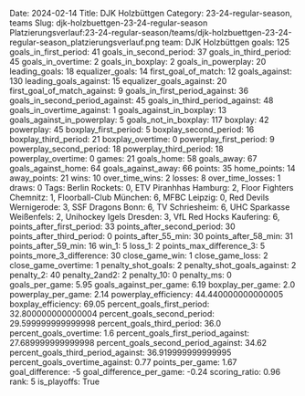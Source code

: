 Date: 2024-02-14
Title: DJK Holzbüttgen
Category: 23-24-regular-season, teams
Slug: djk-holzbuettgen-23-24-regular-season
Platzierungsverlauf:23-24-regular-season/teams/djk-holzbuettgen-23-24-regular-season_platzierungsverlauf.png
team: DJK Holzbüttgen
goals: 125
goals_in_first_period: 41
goals_in_second_period: 37
goals_in_third_period: 45
goals_in_overtime: 2
goals_in_boxplay: 2
goals_in_powerplay: 20
leading_goals: 18
equalizer_goals: 14
first_goal_of_match: 12
goals_against: 130
leading_goals_against: 15
equalizer_goals_against: 20
first_goal_of_match_against: 9
goals_in_first_period_against: 36
goals_in_second_period_against: 45
goals_in_third_period_against: 48
goals_in_overtime_against: 1
goals_against_in_boxplay: 13
goals_against_in_powerplay: 5
goals_not_in_boxplay: 117
boxplay: 42
powerplay: 45
boxplay_first_period: 5
boxplay_second_period: 16
boxplay_third_period: 21
boxplay_overtime: 0
powerplay_first_period: 9
powerplay_second_period: 18
powerplay_third_period: 18
powerplay_overtime: 0
games: 21
goals_home: 58
goals_away: 67
goals_against_home: 64
goals_against_away: 66
points: 35
home_points: 14
away_points: 21
wins: 10
over_time_wins: 2
losses: 8
over_time_losses: 1
draws: 0
Tags:  Berlin Rockets: 0,  ETV Piranhhas Hamburg: 2,  Floor Fighters Chemnitz: 1,  Floorball-Club München: 6,  MFBC Leipzig: 0,  Red Devils Wernigerode: 3,  SSF Dragons Bonn: 6,  TV Schriesheim: 6,  UHC Sparkasse Weißenfels: 2,  Unihockey Igels Dresden: 3,  VfL Red Hocks Kaufering: 6,
points_after_first_period: 33
points_after_second_period: 30
points_after_third_period: 0
points_after_55_min: 30
points_after_58_min: 31
points_after_59_min: 16
win_1: 5
loss_1: 2
points_max_difference_3: 5
points_more_3_difference: 30
close_game_win: 1
close_game_loss: 2
close_game_overtime: 1
penalty_shot_goals: 2
penalty_shot_goals_against: 2
penalty_2: 40
penalty_2and2: 2
penalty_10: 0
penalty_ms: 0
goals_per_game: 5.95
goals_against_per_game: 6.19
boxplay_per_game: 2.0
powerplay_per_game: 2.14
powerplay_efficiency: 44.440000000000005
boxplay_efficiency: 69.05
percent_goals_first_period: 32.800000000000004
percent_goals_second_period: 29.599999999999998
percent_goals_third_period: 36.0
percent_goals_overtime: 1.6
percent_goals_first_period_against: 27.689999999999998
percent_goals_second_period_against: 34.62
percent_goals_third_period_against: 36.919999999999995
percent_goals_overtime_against: 0.77
points_per_game: 1.67
goal_difference: -5
goal_difference_per_game: -0.24
scoring_ratio: 0.96
rank: 5
is_playoffs: True
